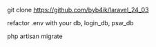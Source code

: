 git clone https://github.com/byb4ik/laravel_24_03

refactor .env with your db, login_db, psw_db

php artisan migrate
